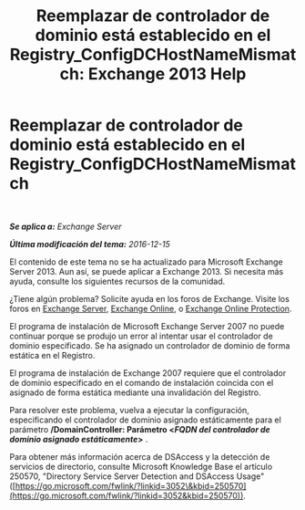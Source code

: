 ﻿---
title: 'Reemplazar de controlador de dominio está establecido en el Registry_ConfigDCHostNameMismatch: Exchange 2013 Help'
TOCTitle: Reemplazar de controlador de dominio está establecido en el Registry_ConfigDCHostNameMismatch
ms:assetid: 3aef5470-d510-4b59-a4b6-36d274a984ae
ms:mtpsurl: https://technet.microsoft.com/es-es/library/ms.exch.setupreadiness.configdchostnamemismatch(v=EXCHG.150)
ms:contentKeyID: 48268019
ms.date: 05/22/2018
mtps_version: v=EXCHG.150
ms.translationtype: MT
---

# Reemplazar de controlador de dominio está establecido en el Registry\_ConfigDCHostNameMismatch

 

_**Se aplica a:** Exchange Server_

_**Última modificación del tema:** 2016-12-15_

El contenido de este tema no se ha actualizado para Microsoft Exchange Server 2013. Aun así, se puede aplicar a Exchange 2013. Si necesita más ayuda, consulte los siguientes recursos de la comunidad.

¿Tiene algún problema? Solicite ayuda en los foros de Exchange. Visite los foros en [Exchange Server](https://go.microsoft.com/fwlink/p/?linkid=60612), [Exchange Online](https://go.microsoft.com/fwlink/p/?linkid=267542), o [Exchange Online Protection](https://go.microsoft.com/fwlink/p/?linkid=285351).

El programa de instalación de Microsoft Exchange Server 2007 no puede continuar porque se produjo un error al intentar usar el controlador de dominio especificado. Se ha asignado un controlador de dominio de forma estática en el Registro.

El programa de instalación de Exchange 2007 requiere que el controlador de dominio especificado en el comando de instalación coincida con el asignado de forma estática mediante una invalidación del Registro.

Para resolver este problema, vuelva a ejecutar la configuración, especificando el controlador de dominio asignado estáticamente para el parámetro **/DomainController: Parámetro \<***FQDN del* *controlador de dominio asignado estáticamente***\>** .

Para obtener más información acerca de DSAccess y la detección de servicios de directorio, consulte Microsoft Knowledge Base el artículo 250570, "Directory Service Server Detection and DSAccess Usage" ([https://go.microsoft.com/fwlink/?linkid=3052\&kbid=250570](https://go.microsoft.com/fwlink/?linkid=3052&kbid=250570)).

